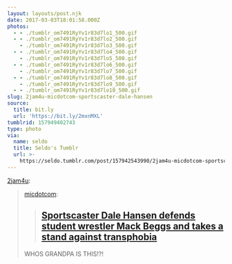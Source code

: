 ```yaml
---
layout: layouts/post.njk
date: 2017-03-03T18:01:58.000Z
photos:
  - - ./tumblr_om7491RyYv1r83d7lo1_500.gif
  - - ./tumblr_om7491RyYv1r83d7lo2_500.gif
    - ./tumblr_om7491RyYv1r83d7lo3_500.gif
  - - ./tumblr_om7491RyYv1r83d7lo4_500.gif
    - ./tumblr_om7491RyYv1r83d7lo5_500.gif
  - - ./tumblr_om7491RyYv1r83d7lo6_500.gif
    - ./tumblr_om7491RyYv1r83d7lo7_500.gif
  - - ./tumblr_om7491RyYv1r83d7lo8_500.gif
    - ./tumblr_om7491RyYv1r83d7lo9_500.gif
  - - ./tumblr_om7491RyYv1r83d7lo10_500.gif
slug: 2jam4u-micdotcom-sportscaster-dale-hansen
source:
  title: bit.ly
  url: 'https://bit.ly/2mxnMXL'
tumblrid: 157949402743
type: photo
via:
  name: seldo
  title: Seldo's Tumblr
  url: >-
    https://seldo.tumblr.com/post/157942543990/2jam4u-micdotcom-sportscaster-dale-hansen
---
```

<p><a href="http://2jam4u.tumblr.com/post/157927658432/micdotcomsportscaster-dale-hansen-defends-student" class="tumblr_blog">2jam4u</a>:</p>

<blockquote>
<p><a href="http://micdotcom.tumblr.com/post/157911359898/sportscaster-dale-hansen-defends-student-wrestler" class="tumblr_blog">micdotcom</a>:</p>
<blockquote><h2><b><a href="http://bit.ly/2mxnMXL">Sportscaster Dale Hansen defends student wrestler Mack Beggs and takes a stand against transphobia</a></b></h2></blockquote>

<p>WHOS GRANDPA IS THIS!?!</p>
</blockquote>
